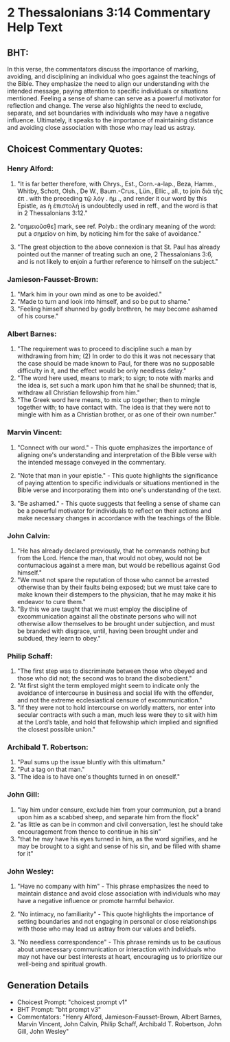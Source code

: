 # 2 Thessalonians 3:14 Commentary Help Text

## BHT:
In this verse, the commentators discuss the importance of marking, avoiding, and disciplining an individual who goes against the teachings of the Bible. They emphasize the need to align our understanding with the intended message, paying attention to specific individuals or situations mentioned. Feeling a sense of shame can serve as a powerful motivator for reflection and change. The verse also highlights the need to exclude, separate, and set boundaries with individuals who may have a negative influence. Ultimately, it speaks to the importance of maintaining distance and avoiding close association with those who may lead us astray.

## Choicest Commentary Quotes:
### Henry Alford:
1. "It is far better therefore, with Chrys., Est., Corn.-a-lap., Beza, Hamm., Whitby, Schott, Olsh., De W., Baum.-Crus., Lün., Ellic., all., to join διὰ τῆς ἐπ . with the preceding τῷ λόγ . ἡμ ., and render it our word by this Epistle, as ἡ ἐπιστολή is undoubtedly used in reff., and the word is that in 2 Thessalonians 3:12." 

2. "σημειοῦσθε] mark, see ref. Polyb.: the ordinary meaning of the word: put a σημεῖον on him, by noticing him for the sake of avoidance."

3. "The great objection to the above connexion is that St. Paul has already pointed out the manner of treating such an one, 2 Thessalonians 3:6, and is not likely to enjoin a further reference to himself on the subject."

### Jamieson-Fausset-Brown:
1. "Mark him in your own mind as one to be avoided." 
2. "Made to turn and look into himself, and so be put to shame." 
3. "Feeling himself shunned by godly brethren, he may become ashamed of his course."

### Albert Barnes:
1. "The requirement was to proceed to discipline such a man by withdrawing from him; (2) In order to do this it was not necessary that the case should be made known to Paul, for there was no supposable difficulty in it, and the effect would be only needless delay."
2. "The word here used, means to mark; to sign; to note with marks and the idea is, set such a mark upon him that he shall be shunned; that is, withdraw all Christian fellowship from him."
3. "The Greek word here means, to mix up together; then to mingle together with; to have contact with. The idea is that they were not to mingle with him as a Christian brother, or as one of their own number."

### Marvin Vincent:
1. "Connect with our word." - This quote emphasizes the importance of aligning one's understanding and interpretation of the Bible verse with the intended message conveyed in the commentary.

2. "Note that man in your epistle." - This quote highlights the significance of paying attention to specific individuals or situations mentioned in the Bible verse and incorporating them into one's understanding of the text.

3. "Be ashamed." - This quote suggests that feeling a sense of shame can be a powerful motivator for individuals to reflect on their actions and make necessary changes in accordance with the teachings of the Bible.

### John Calvin:
1. "He has already declared previously, that he commands nothing but from the Lord. Hence the man, that would not obey, would not be contumacious against a mere man, but would be rebellious against God himself."
2. "We must not spare the reputation of those who cannot be arrested otherwise than by their faults being exposed; but we must take care to make known their distempers to the physician, that he may make it his endeavor to cure them."
3. "By this we are taught that we must employ the discipline of excommunication against all the obstinate persons who will not otherwise allow themselves to be brought under subjection, and must be branded with disgrace, until, having been brought under and subdued, they learn to obey."

### Philip Schaff:
1. "The first step was to discriminate between those who obeyed and those who did not; the second was to brand the disobedient." 
2. "At first sight the term employed might seem to indicate only the avoidance of intercourse in business and social life with the offender, and not the extreme ecclesiastical censure of excommunication."
3. "If they were not to hold intercourse on worldly matters, nor enter into secular contracts with such a man, much less were they to sit with him at the Lord’s table, and hold that fellowship which implied and signified the closest possible union."

### Archibald T. Robertson:
1. "Paul sums up the issue bluntly with this ultimatum."
2. "Put a tag on that man."
3. "The idea is to have one's thoughts turned in on oneself."

### John Gill:
1. "lay him under censure, exclude him from your communion, put a brand upon him as a scabbed sheep, and separate him from the flock"
2. "as little as can be in common and civil conversation, lest he should take encouragement from thence to continue in his sin"
3. "that he may have his eyes turned in him, as the word signifies, and he may be brought to a sight and sense of his sin, and be filled with shame for it"

### John Wesley:
1. "Have no company with him" - This phrase emphasizes the need to maintain distance and avoid close association with individuals who may have a negative influence or promote harmful behavior.

2. "No intimacy, no familiarity" - This quote highlights the importance of setting boundaries and not engaging in personal or close relationships with those who may lead us astray from our values and beliefs.

3. "No needless correspondence" - This phrase reminds us to be cautious about unnecessary communication or interaction with individuals who may not have our best interests at heart, encouraging us to prioritize our well-being and spiritual growth.


## Generation Details
- Choicest Prompt: "choicest prompt v1"
- BHT Prompt: "bht prompt v3"
- Commentators: "Henry Alford, Jamieson-Fausset-Brown, Albert Barnes, Marvin Vincent, John Calvin, Philip Schaff, Archibald T. Robertson, John Gill, John Wesley"
